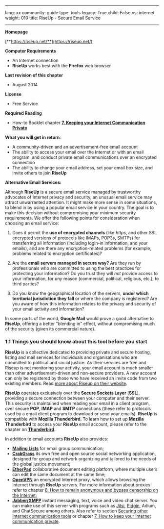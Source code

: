 

---

lang: xx
community: guide
type: tools
legacy: True
child: False
os: internet
weight: 010
title: RiseUp - Secure Email Service

---

**Homepage**

[**https://riseup.net/**](https://riseup.net/)

**Computer Requirements**

- An Internet connection 
- **RiseUp** works best with the **Firefox** web browser

**Last revision of this chapter**

- August 2014

**License**

- Free Service

**Required Reading**

- How-to Booklet chapter [**7. Keeping your Internet Communication Private**](/chapter-7)

**What you will get in return**: 

- A community-driven and an advertisement-free email account 
- The ability to access your email over the Internet or with an email program, and conduct private email communications over an encrypted connection
- The ability to change your email address, set your email box size, and invite others to join **RiseUp** 


<a name="alternatives"></a>
**Alternative Email Services:**

Although **RiseUp** is a secure email service managed by trustworthy advocates of Internet privacy and security, an unusual email service may attract unwarranted attention. It might make more sense in some situations, to blend in by using a popular email service in your country. The goal is to make this decision without compromising your minimum security requirements. We offer the following points for consideration when choosing an email service:

1. Does it permit the **use of encrypted channels** (like *https*, and other SSL encrypted versions of protocols like IMAPs, POP3s, SMTPs) for transferring all information (including login-in information, and your emails), and are there any encryption-related problems (for example, problems related to encryption certificates)?

2. Are the **email servers managed in secure way?** Are they run by professionals who are committed to using the best practices for protecting your information? Do you trust they will *not* provide access to your information, for *any* reason (commercial, political, religious, etc.), to third parties?

3. Do you know the geographical location of the servers, **under which territorial jurisdiction they fall** or where the company is registered? Are you aware of how this information relates to the privacy and security of your email activity and information?

In some parts of the world, **Google Mail** would prove a good alternative to **RiseUp**,  offering a better "blending in" effect, without compromising much of the security (given its commercial nature).


### 1.1 Things you should know about this tool before you start ###

**RiseUp** is a collective dedicated to providing private and secure hosting, listing and mail services for individuals and organisations who are committed to political and social justice. As their services are free and Riseup is not monitoring your activity, your email account is much smaller than other advertisement-driven and non-secure providers. A new account can only be registered by those who have received an invite code from two existing members. Read [more about Riseup on their website](https://help.riseup.net/en/about-us).

**RiseUp** operates exclusively over the **Secure Sockets Layer** (**SSL**), providing a secure connection between your computer and their server. This security is maintained when reading your email in a client program, over secure **POP**, **IMAP** and **SMTP** connections (these refer to protocols used by a email client program to download or send your emails). **RiseUp** is compatible with **Mozilla Thunderbird**. To learn how to set up **Mozilla Thunderbird** to access your **RiseUp** email account, please refer to the chapter on [**Thunderbird**](http://securityinabox.org/en/thunderbird_main).

In addition to email accounts **RiseUp** also provides: 

- [**Mailing Lists**](https://lists.riseup.net/) for email group communication;
- [**CrabGrass**](https://we.riseup.net/) its own free and open source social networking application, designed for group and network organizing and tailored to the needs of the global justice movement;
- [**EtherPad**](https://pad.riseup.net/) collaborative document editing platform, where multiple users can edit the same document at the same time;
- [**OpenVPN**](https://help.riseup.net/en/vpn) an encrypted Internet proxy, which allows browsing the Internet through **RiseUp** servers. For more information about proxies refer to chapter [8. How to remain anonymous and bypass censorship on the Internet](/en/chapter-8);
- [**Jabber/XMPP**](https://help.riseup.net/en/chat) instant messaging, text, voice and video chat server. You can make use of this server with programs such as [Jitsi](/en/jitsi), [Pidgin](/en/pidgin_main), Adium, and ChatSecure among others. Also refer to section [Securing other Internet communication tools](/en/chapter_7_3) or chapter [7. How to keep your Internet communication private](/en/chapter-7).


